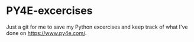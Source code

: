 # PY4E-excercises

Just a git for me to save my Python excercises and keep track of what I've done on https://www.py4e.com/.
